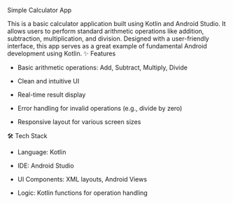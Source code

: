 Simple Calculator App

This is a basic calculator application built using Kotlin and Android Studio. It allows users to perform standard arithmetic operations like addition, subtraction, multiplication, and division. Designed with a user-friendly interface, this app serves as a great example of fundamental Android development using Kotlin.
✨ Features

   * Basic arithmetic operations: Add, Subtract, Multiply, Divide

   * Clean and intuitive UI

   * Real-time result display

   * Error handling for invalid operations (e.g., divide by zero)

   * Responsive layout for various screen sizes

🛠️ Tech Stack

   * Language: Kotlin

   * IDE: Android Studio

   * UI Components: XML layouts, Android Views

   * Logic: Kotlin functions for operation handling
